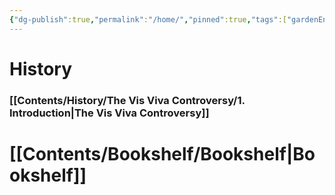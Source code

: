 ```yaml
---
{"dg-publish":true,"permalink":"/home/","pinned":true,"tags":["gardenEntry"],"created":"2024-11-19T23:39:44.475+01:00","updated":"2024-11-24T23:29:02.815+01:00"}
---
```



# History

### [[Contents/History/The Vis Viva Controversy/1. Introduction\|The Vis Viva Controversy]]


# [[Contents/Bookshelf/Bookshelf\|Bookshelf]]

